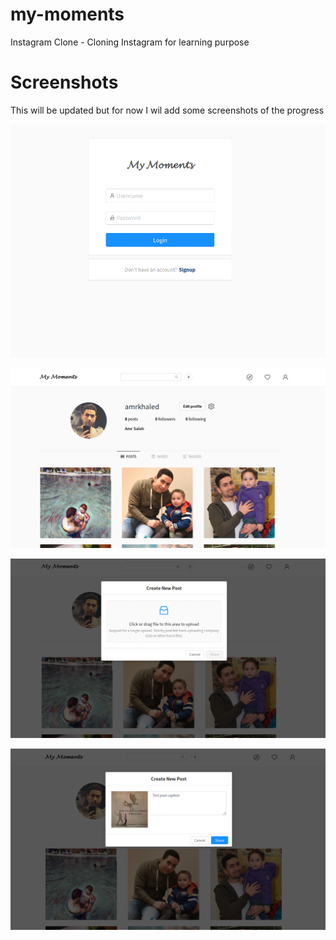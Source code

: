# my-moments
Instagram Clone - Cloning Instagram for learning purpose 

# Screenshots

This will be updated but for now I wil add some screenshots of the progress


![Screenshot](4.png)

![Screenshot](1.png)

![Screenshot](2.png)

![Screenshot](3.png)


